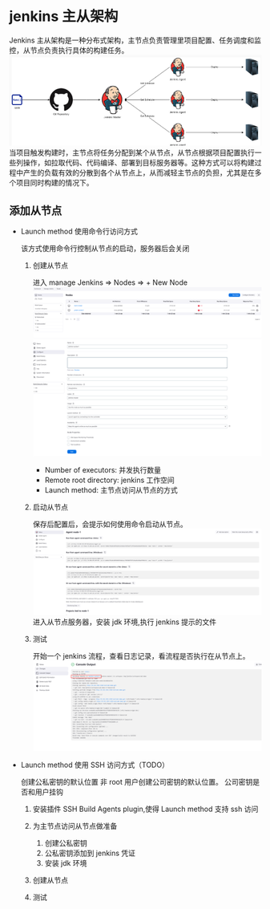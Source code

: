 # jenkins 主从架构

Jenkins 主从架构是一种分布式架构，主节点负责管理里项目配置、任务调度和监控，从节点负责执行具体的构建任务。
![jenkins_master_slave](./img/jenkins_master_slave.png)
当项目触发构建时，主节点将任务分配到某个从节点，从节点根据项目配置执行一些列操作，如拉取代码、代码编译、部署到目标服务器等。这种方式可以将构建过程中产生的负载有效的分散到各个从节点上，从而减轻主节点的负担，尤其是在多个项目同时构建的情况下。

## 添加从节点

- Launch method 使用命令行访问方式

  该方式使用命令行控制从节点的启动，服务器后会关闭

  1. 创建从节点

     进入 manage Jenkins => Nodes => + New Node
     ![创建从节点](./img/slave-node.png)
     ![创建从节点](./img/slave-node-config.png)

     - Number of executors: 并发执行数量
     - Remote root directory: jenkins 工作空间
     - Launch method: 主节点访问从节点的方式

  2. 启动从节点

     保存后配置后，会提示如何使用命令启动从节点。
     ![创建从节点](./img/slave-node-online.png)
     进入从节点服务器，安装 jdk 环境,执行 jenkins 提示的文件

  3. 测试

     开始一个 jenkins 流程，查看日志记录，看流程是否执行在从节点上。
     ![创建从节点](./img/slave-node-test.png)

- Launch method 使用 SSH 访问方式（TODO）

  创建公私密钥的默认位置
  非 root 用户创建公司密钥的默认位置。
  公司密钥是否和用户挂钩

  1. 安装插件 SSH Build Agents plugin,使得 Launch method 支持 ssh 访问
  2. 为主节点访问从节点做准备

     1. 创建公私密钥
     2. 公私密钥添加到 jenkins 凭证
     3. 安装 jdk 环境

  3. 创建从节点
  4. 测试
